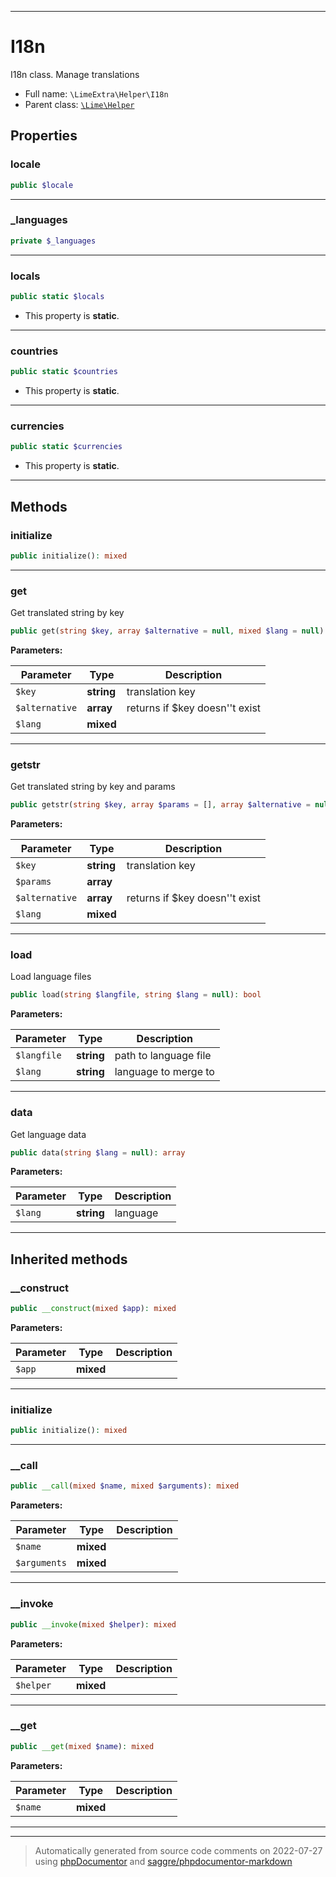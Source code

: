 ***

# I18n

I18n class. Manage translations



* Full name: `\LimeExtra\Helper\I18n`
* Parent class: [`\Lime\Helper`](../../Lime/Helper.md)



## Properties


### locale



```php
public $locale
```






***

### _languages



```php
private $_languages
```






***

### locals



```php
public static $locals
```



* This property is **static**.


***

### countries



```php
public static $countries
```



* This property is **static**.


***

### currencies



```php
public static $currencies
```



* This property is **static**.


***

## Methods


### initialize



```php
public initialize(): mixed
```











***

### get

Get translated string by key

```php
public get(string $key, array $alternative = null, mixed $lang = null): string
```








**Parameters:**

| Parameter | Type | Description |
|-----------|------|-------------|
| `$key` | **string** | translation key |
| `$alternative` | **array** | returns if $key doesn&#039;&#039;t exist |
| `$lang` | **mixed** |  |




***

### getstr

Get translated string by key and params

```php
public getstr(string $key, array $params = [], array $alternative = null, mixed $lang = null): string
```








**Parameters:**

| Parameter | Type | Description |
|-----------|------|-------------|
| `$key` | **string** | translation key |
| `$params` | **array** |  |
| `$alternative` | **array** | returns if $key doesn&#039;&#039;t exist |
| `$lang` | **mixed** |  |




***

### load

Load language files

```php
public load(string $langfile, string $lang = null): bool
```








**Parameters:**

| Parameter | Type | Description |
|-----------|------|-------------|
| `$langfile` | **string** | path to language file |
| `$lang` | **string** | language to merge to |




***

### data

Get language data

```php
public data(string $lang = null): array
```








**Parameters:**

| Parameter | Type | Description |
|-----------|------|-------------|
| `$lang` | **string** | language |




***


## Inherited methods


### __construct



```php
public __construct(mixed $app): mixed
```








**Parameters:**

| Parameter | Type | Description |
|-----------|------|-------------|
| `$app` | **mixed** |  |




***

### initialize



```php
public initialize(): mixed
```











***

### __call



```php
public __call(mixed $name, mixed $arguments): mixed
```








**Parameters:**

| Parameter | Type | Description |
|-----------|------|-------------|
| `$name` | **mixed** |  |
| `$arguments` | **mixed** |  |




***

### __invoke



```php
public __invoke(mixed $helper): mixed
```








**Parameters:**

| Parameter | Type | Description |
|-----------|------|-------------|
| `$helper` | **mixed** |  |




***

### __get



```php
public __get(mixed $name): mixed
```








**Parameters:**

| Parameter | Type | Description |
|-----------|------|-------------|
| `$name` | **mixed** |  |




***


***
> Automatically generated from source code comments on 2022-07-27 using [phpDocumentor](http://www.phpdoc.org/) and [saggre/phpdocumentor-markdown](https://github.com/Saggre/phpDocumentor-markdown)

